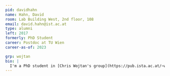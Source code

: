 ```yaml
---
pid: davidhahn
name: Hahn, David
room: Lab Building West, 2nd floor, 108
email: david.hahn@ist.ac.at
type: alumni
left: 2017
formerly: PhD Student
career: Postdoc at TU Wien
career-as-of: 2023

grp: wojtan
bio: |
  I'm a PhD student in [Chris Wojtan's group](https://pub.ista.ac.at/~wojtan/) mostly working on simulations of brittle fracture. I've previously studied simulation engineering at [St. P&ouml;lten University of Applied Sciences](https://www.fhstp.ac.at/en).
---
```

